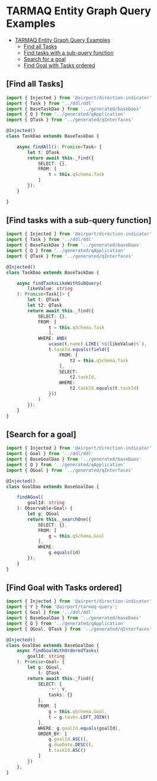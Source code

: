 # TARMAQ Entity Graph Query Examples
<!-- TOC -->

- [TARMAQ Entity Graph Query Examples](#TARMAQ-entity-graph-query-examples)
    - [Find all Tasks](#find-all-tasks)
    - [Find tasks with a sub-query function](#find-tasks-with-a-sub-query-function)
    - [Search for a goal](#search-for-a-goal)
    - [Find Goal with Tasks ordered](#find-goal-with-tasks-ordered)

<!-- /TOC -->
## [Find all Tasks]

```ts
import { Injected } from '@airport/direction-indicator'
import { Task } from '../ddl/ddl'
import { BaseTaskDao } from '../generated/baseDaos'
import { Q } from '../generated/qApplication'
import { QTask } from '../generated/qInterfaces'

@Injected()
class TaskDao extends BaseTaskDao {

	async findAll(): Promise<Task> {
		let t: QTask
		return await this._find({
			SELECT: {},
			FROM: [
				t = this.qSchema.Task
			]
		});
	}

}
```

## [Find tasks with a sub-query function]

```ts
import { Injected } from '@airport/direction-indicator'
import { Task } from '../ddl/ddl'
import { BaseTaskDao } from '../generated/baseDaos'
import { Q } from '../generated/qApplication'
import { QTask } from '../generated/qInterfaces'

@Injected()
class TaskDao extends BaseTaskDao {

	async findTasksLikeWithSubQuery(
		likeValue: string
	): Promise<Task[]> {
		let t: QTask
		let t2: QTask
		return await this._find({
			SELECT: {},
			FROM: [
				t = this.qSchema.Task
				],
			WHERE: AND(
				ucase(t.name).LIKE(`%${likeValue}%`),
				t.taskId.equals(field({
					FROM: [
						t2 = this.qSchema.Task
					],
					SELECT:
						t2.taskId,
					WHERE: 
						t2.taskId.equals(t.taskId)
				}))
			)
		});
	}
}
```

## [Search for a goal]

```ts
import { Injected } from '@airport/direction-indicator'
import { Goal } from '../ddl/ddl'
import { BaseGoalDao } from '../generated/baseDaos'
import { Q } from '../generated/qApplication'
import { QGoal } from '../generated/qInterfaces'

@Injected()
class GoalDao extends BaseGoalDao {

	findAGoal(
		goalId: string
	): Observable<Goal> {
		let g: QGoal
		return this._searchOne({
			SELECT: {},
			FROM: [
				g = this.qSchema.Goal
			],
			WHERE:
				g.equals(id)
		});
	}
}
```

## [Find Goal with Tasks ordered]

```ts
import { Injected } from '@airport/direction-indicator'
import { Y } from '@airport/tarmaq-query';
import { Goal } from '../ddl/ddl'
import { BaseGoalDao } from '../generated/baseDaos'
import { Q } from '../generated/qApplication'
import { QGoal, QTask } from '../generated/qInterfaces'

@Injected()
class GoalDao extends BaseGoalDao {
	async findGoalWithOrderedTasks(
		goalId: string
	): Promise<Goal> {
		let g: QGoal,
			t: QTask
		return await this._find({
			SELECT: {
				'*': Y,
				tasks: {}
			},
			FROM: [
				g = this.qSchema.Goal,
				t = g.tasks.LEFT_JOIN()
			],
			WHERE: g.goalId.equals(goalId),
			ORDER_BY: [
				g.goalId.ASC(),
				g.dueDate.DESC(),
				t.taskId.ASC()
			]
		})
	};
}
```